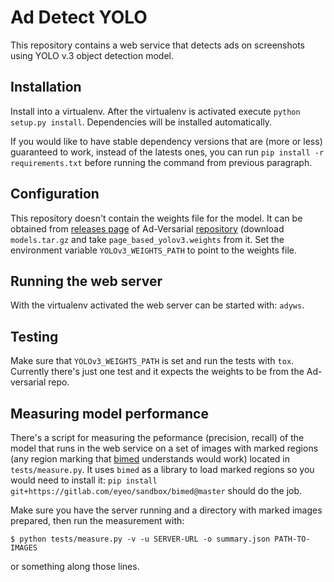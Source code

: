 # Ad Detect YOLO

This repository contains a web service that detects ads on screenshots using
YOLO v.3 object detection model.

## Installation

Install into a virtualenv. After the virtualenv is activated execute
`python setup.py install`. Dependencies will be installed automatically.

If you would like to have stable dependency versions that are (more or less)
guaranteed to work, instead of the latests ones, you can run
`pip install -r requirements.txt` before running the command from previous
paragraph.

## Configuration

This repository doesn't contain the weights file for the model. It can be
obtained from [releases page][1] of Ad-Versarial [repository][2] (download
`models.tar.gz` and take `page_based_yolov3.weights` from it. Set the
environment variable `YOLOv3_WEIGHTS_PATH` to point to the weights file.

## Running the web server

With the virtualenv activated the web server can be started with: `adyws`.

## Testing

Make sure that `YOLOv3_WEIGHTS_PATH` is set and run the tests with `tox`.
Currently there's just one test and it expects the weights to be from the
Ad-versarial repo.

## Measuring model performance

There's a script for measuring the peformance (precision, recall) of the model
that runs in the web service on a set of images with marked regions (any region
marking that [bimed][3] understands would work) located in `tests/measure.py`.
It uses `bimed` as a library to load marked regions so you would need to
install it:
`pip install git+https://gitlab.com/eyeo/sandbox/bimed@master` should do the
job.

Make sure you have the server running and a directory with marked images
prepared, then run the measurement with:

    $ python tests/measure.py -v -u SERVER-URL -o summary.json PATH-TO-IMAGES 

or something along those lines.

[1]: https://github.com/ftramer/ad-versarial/releases
[2]: https://github.com/ftramer/ad-versarial/
[3]: https://gitlab.com/eyeo/sandbox/bimed
